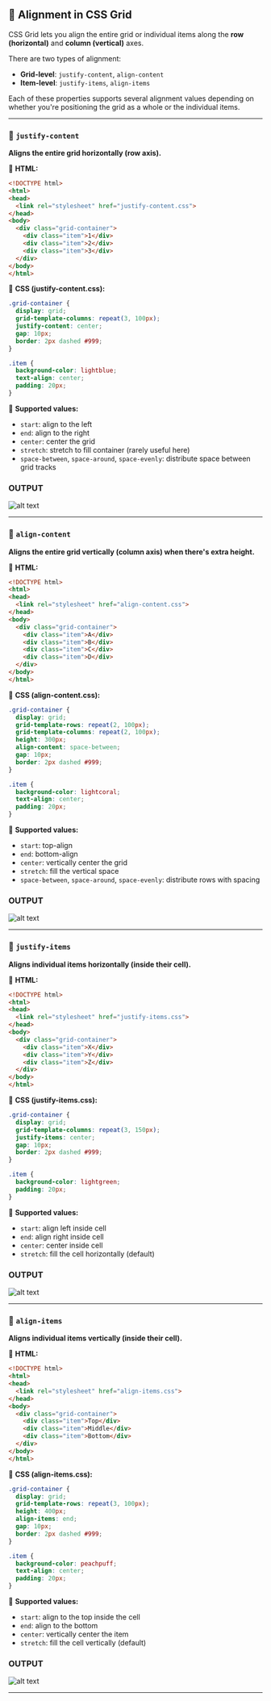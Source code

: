 ## 📐 Alignment in CSS Grid

CSS Grid lets you align the entire grid or individual items along the **row (horizontal)** and **column (vertical)** axes.

There are two types of alignment:

* **Grid-level**: `justify-content`, `align-content`
* **Item-level**: `justify-items`, `align-items`

Each of these properties supports several alignment values depending on whether you're positioning the grid as a whole or the individual items.

---

### 🧭 `justify-content`

**Aligns the entire grid horizontally (row axis).**

📄 **HTML:**

```html
<!DOCTYPE html>
<html>
<head>
  <link rel="stylesheet" href="justify-content.css">
</head>
<body>
  <div class="grid-container">
    <div class="item">1</div>
    <div class="item">2</div>
    <div class="item">3</div>
  </div>
</body>
</html>
```

🎨 **CSS (justify-content.css):**

```css
.grid-container {
  display: grid;
  grid-template-columns: repeat(3, 100px);
  justify-content: center;
  gap: 10px;
  border: 2px dashed #999;
}

.item {
  background-color: lightblue;
  text-align: center;
  padding: 20px;
}
```

📘 **Supported values:**

* `start`: align to the left
* `end`: align to the right
* `center`: center the grid
* `stretch`: stretch to fill container (rarely useful here)
* `space-between`, `space-around`, `space-evenly`: distribute space between grid tracks

### OUTPUT

![alt text](./images/image7.png)

---

### 🧭 `align-content`

**Aligns the entire grid vertically (column axis) when there's extra height.**

📄 **HTML:**

```html
<!DOCTYPE html>
<html>
<head>
  <link rel="stylesheet" href="align-content.css">
</head>
<body>
  <div class="grid-container">
    <div class="item">A</div>
    <div class="item">B</div>
    <div class="item">C</div>
    <div class="item">D</div>
  </div>
</body>
</html>
```

🎨 **CSS (align-content.css):**

```css
.grid-container {
  display: grid;
  grid-template-rows: repeat(2, 100px);
  grid-template-columns: repeat(2, 100px);
  height: 300px;
  align-content: space-between;
  gap: 10px;
  border: 2px dashed #999;
}

.item {
  background-color: lightcoral;
  text-align: center;
  padding: 20px;
}
```

📘 **Supported values:**

* `start`: top-align
* `end`: bottom-align
* `center`: vertically center the grid
* `stretch`: fill the vertical space
* `space-between`, `space-around`, `space-evenly`: distribute rows with spacing

### OUTPUT

![alt text](./images/image8.png)

---

### 🎯 `justify-items`

**Aligns individual items horizontally (inside their cell).**

📄 **HTML:**

```html
<!DOCTYPE html>
<html>
<head>
  <link rel="stylesheet" href="justify-items.css">
</head>
<body>
  <div class="grid-container">
    <div class="item">X</div>
    <div class="item">Y</div>
    <div class="item">Z</div>
  </div>
</body>
</html>
```

🎨 **CSS (justify-items.css):**

```css
.grid-container {
  display: grid;
  grid-template-columns: repeat(3, 150px);
  justify-items: center;
  gap: 10px;
  border: 2px dashed #999;
}

.item {
  background-color: lightgreen;
  padding: 20px;
}
```

📘 **Supported values:**

* `start`: align left inside cell
* `end`: align right inside cell
* `center`: center inside cell
* `stretch`: fill the cell horizontally (default)

### OUTPUT

![alt text](./images/image9.png)

---

### 🎯 `align-items`

**Aligns individual items vertically (inside their cell).**

📄 **HTML:**

```html
<!DOCTYPE html>
<html>
<head>
  <link rel="stylesheet" href="align-items.css">
</head>
<body>
  <div class="grid-container">
    <div class="item">Top</div>
    <div class="item">Middle</div>
    <div class="item">Bottom</div>
  </div>
</body>
</html>
```

🎨 **CSS (align-items.css):**

```css
.grid-container {
  display: grid;
  grid-template-rows: repeat(3, 100px);
  height: 400px;
  align-items: end;
  gap: 10px;
  border: 2px dashed #999;
}

.item {
  background-color: peachpuff;
  text-align: center;
  padding: 20px;
}
```

📘 **Supported values:**

* `start`: align to the top inside the cell
* `end`: align to the bottom
* `center`: vertically center the item
* `stretch`: fill the cell vertically (default)

### OUTPUT

![alt text](./images/image10.png)

---
